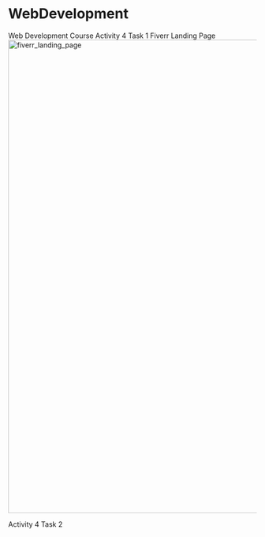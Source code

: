 # WebDevelopment
Web Development Course
Activity 4
Task 1
Fiverr Landing Page
<img width="959" alt="fiverr_landing_page" src="https://github.com/MianAhmadWaheed/WebDevelopment/assets/158217746/9fc8869c-3b77-476b-b058-1ef50c9c33b6">

Activity 4 Task 2
